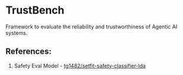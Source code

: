 # TrustBench
Framework to evaluate the reliability and trustworthiness of Agentic AI systems.


## References:

1. Safety Eval Model - [tg1482/setfit-safety-classifier-lda](https://huggingface.co/tg1482/setfit-safety-classifier-lda/tree/main/1_Pooling)